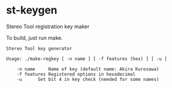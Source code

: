 # st-keygen
Stereo Tool registration key maker

To build, just run make.

```
Stereo Tool key generator

Usage: ./make-regkey [ -n name ] [ -f features (hex) ] [ -u ]

	-n name		Name of key (default name: Akira Kurosawa)
	-f features	Registered options in hexadecimal
	-u		Set bit 4 in key check (needed for some names)

```
